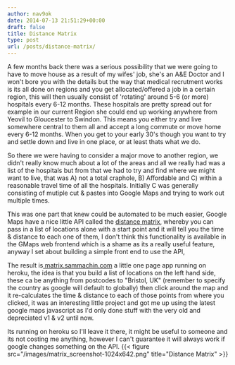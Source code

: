 ```yaml
---
author: nav9ok
date: 2014-07-13 21:51:29+00:00
draft: false
title: Distance Matrix
type: post
url: /posts/distance-matrix/
---
```


A few months back there was a serious possibility that we were going to have to move house as a result of my wifes' job, she's an A&E Doctor and I won't bore you with the details but the way that medical recrutment works is its all done on regions and you get allocated/offered a job in a certain region, this will then usually consist of 'rotating' around 5-6 (or more) hospitals every 6-12 months. These hospitals are pretty spread out for example in our current Region she could end up working anywhere from Yeovil to Gloucester to Swindon. This means you either try and live somewhere central to them all and accept a long commute or move home every 6-12 months. When you get to your early 30's though you want to try and settle down and live in one place, or at least thats what we do.

So there we were having to consider a major move to another region, we didn't really know much about a lot of the areas and all we really had was a list of the hospitals but from that we had to try and find where we might want to live, that was A) not a total craphole, B) Affordable and C) within a reasonable travel time of all the hospitals. Initially C was generally consisting of mutiple cut & pastes into Google Maps and trying to work out multiple times.

This was one part that knew could be automated to be much easier, Google Maps have a nice little API called the [distance matrix](https://www.google.co.uk/url?sa=t&rct=j&q=&esrc=s&source=web&cd=1&ved=0CCAQFjAA&url=https%3A%2F%2Fdevelopers.google.com%2Fmaps%2Fdocumentation%2Fdistancematrix&ei=3f7CU4LXC9Ty7AaRzoD4Bw&usg=AFQjCNG4uG--V0sCVmx4nca-Nb1afWIvfg&sig2=D62zMHAATmlAiYNb8aUqEw&bvm=bv.70810081,d.ZWU), whereby you can pass in a list of locations alone with a start point and it will tell you the time & distance to each one of them, I don't think this functionality is available in the GMaps web frontend which is a shame as its a really useful feature, anyway I set about building a simple front end to use the API,

The result is[ matrix.sammachin.com](http://matrix.sammachin.com) a little one page app running on heroku, the idea is that you build a list of locations on the left hand side, these ca be anything from postcodes to "Bristol, UK" (remember to specify the country as google will default to globally) then click around the map and it re-calculates the time & distance to each of those points from where you clicked, it was an interesting little project and got me up using the latest google maps javascript as I'd only done stuff with the very old and depreciated v1 & v2 until now.

Its running on heroku so I'll leave it there, it might be useful to someone and its not costing me anything, however I can't guarantee it will always work if google changes something on the API.
{{< figure src="/images/matrix_screenshot-1024x642.png" title="Distance Matrix" >}}



